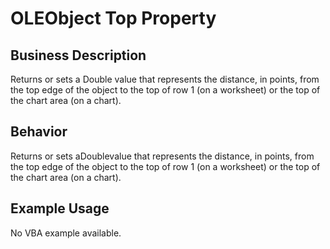# OLEObject Top Property

## Business Description
Returns or sets a Double value that represents the distance, in points, from the top edge of the object to the top of row 1 (on a worksheet) or the top of the chart area (on a chart).

## Behavior
Returns or sets aDoublevalue that represents the distance, in points, from the top edge of the object to the top of row 1 (on a worksheet) or the top of the chart area (on a chart).

## Example Usage
No VBA example available.